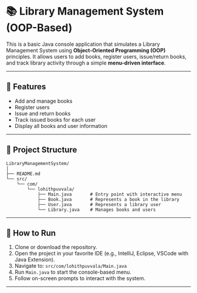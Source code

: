 # 📚 Library Management System (OOP-Based)

This is a basic Java console application that simulates a Library Management System using **Object-Oriented Programming (OOP)** principles. It allows users to add books, register users, issue/return books, and track library activity through a simple **menu-driven interface**.

---

## 🚀 Features

* Add and manage books
* Register users
* Issue and return books
* Track issued books for each user
* Display all books and user information

---

## 🧩 Project Structure

```
LibraryManagementSystem/
│
├── README.md
└── src/
    └── com/
        └── lohithpuvvala/
            ├── Main.java       # Entry point with interactive menu
            ├── Book.java       # Represents a book in the library
            ├── User.java       # Represents a library user
            └── Library.java    # Manages books and users
```

---

## 🏃 How to Run

1. Clone or download the repository.
2. Open the project in your favorite IDE (e.g., IntelliJ, Eclipse, VSCode with Java Extension).
3. Navigate to: `src/com/lohithpuvvala/Main.java`
4. Run `Main.java` to start the console-based menu.
5. Follow on-screen prompts to interact with the system.

---